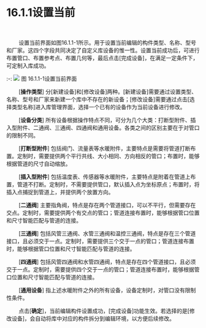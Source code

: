 # 16.1.1设置当前
<br/>

&emsp;&emsp; 设置当前界面如图16.1.1\-1所示。用于设置当前编辑的构件类型、名称、型号和厂家。这四个字段共同决定了自定义库设备的惟一性。设置当前成功后，可进行布置管口、布置参考点、布置几何等，最后点击\[完成设备\]，在满足一定条件下，可定制入库成功。

:-:  ![](images/16.1.1.1.png)
图 16.1.1\-1设置当前界面

&emsp;&emsp; [**操作类型**] 分\[新建设备\]和\[修改设备\]两种。\[新建设备\]需要通过设置类型、名称、型号和厂家来新建一个库中不存在的新设备；\[修改设备\]需要通过点击\[选择类型名称\]进入库管理界面，选择一个已有的设备作为当前设备进行修改。

&emsp;&emsp; [**设备分类**\] 所有设备根据操作特点不同，可分为几个大类：打断型附件、插入型附件、二通阀、三通阀、四通阀和通用设备。各类之间的区别主要在于对管口的限制不同。

&emsp;&emsp; [**打断型附件**\] 包括阀门、流量表等水暖附件，主要特点是需要将管道打断布置。定制时，需要提供两个平行共线、大小相同、方向相反的管口；布置时，能够根据管道的尺寸自动缩放。

&emsp;&emsp; [**插入型附件**\] 包括温度表、传感器等水暖附件，主要特点是附着在管道上布置，管道不打断。定制时，不需要提供管口，默认插入点为坐标原点；布置时，将插入点捕捉到管道上，并提供两个放置方向。

&emsp;&emsp; [**二通阀**\] 主要指角阀，特点是存在两个管道接口，可以不平行，但需要存在交点。定制时，需要提供两个有交点的管口；管道连接布置时，能够根据管口位置和尺寸智能匹配与管道的连接。

&emsp;&emsp; [**三通阀**\] 包括风管三通阀、水管三通阀和温控三通阀，特点是存在三个管道接口，且必须交于一点。定制时，需要提供三个交于一点的管口；管道连接布置时，能够根据管口位置和尺寸智能匹配与管道的连接。

&emsp;&emsp; [**四通阀**\] 包括风管四通阀和水管四通阀，特点是存在四个管道接口，且必须交于一点。定制时，需要提供四个交于一点的管口；管道连接布置时，能够根据管口位置和尺寸智能匹配与管道的连接。

&emsp;&emsp; [**通用设备**\] 指上述水暖附件之外的所有设备，设备定制时，对管口没有限制性条件。

&emsp;&emsp; 点击\[**确定**\]，当前编辑构件设置成功，\[完成设备\]功能生效。若选择的是\[修改设备\]，会自动将库中对应的构件拆分到编辑环境，以方便后续修改。

